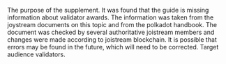 The purpose of the supplement. It was found that the guide is missing information about validator awards. 
The information was taken from the joystream documents on this topic and from the polkadot handbook. 
The document was checked by several authoritative joistream members and changes were made according to joistream blockchain. 
It is possible that errors may be found in the future, which will need to be corrected.
Target audience validators.
